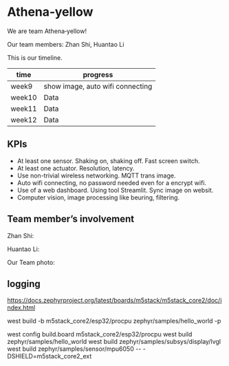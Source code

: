 # Athena‐yellow

We are team Athena‐yellow!

Our team members: Zhan Shi, Huantao Li

This is our timeline.

| time   | progress |
| ------ | -------- |
| week9  | show image,   auto wifi connecting   |
| week10 | Data     |
| week11 | Data     |
| week12 | Data     |


## KPIs
- At least one sensor. Shaking on, shaking off. Fast screen switch.
- At least one actuator. Resolution, latency.
- Use non-trivial wireless networking. MQTT trans image.
- Auto wifi connecting, no password needed even for a encrypt wifi.
- Use of a web dashboard. Using tool Streamlit. Sync image on websit.
- Computer vision, image processing like beuring, filtering.



## Team member’s involvement

Zhan Shi:

Huantao Li:

Our Team photo:





## logging

<https://docs.zephyrproject.org/latest/boards/m5stack/m5stack_core2/doc/index.html>

west build -b m5stack_core2/esp32/procpu zephyr/samples/hello_world -p

west config build.board m5stack_core2/esp32/procpu
west build zephyr/samples/hello_world
west build zephyr/samples/subsys/display/lvgl
west build zephyr/samples/sensor/mpu6050 -- -DSHIELD=m5stack_core2_ext


